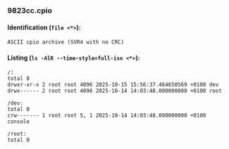 ### 9823cc.cpio
#### Identification (`file <*>`):
```
ASCII cpio archive (SVR4 with no CRC)
```
#### Listing (`ls -AlR --time-style=full-iso <*>`):
```
/:
total 8
drwxr-xr-x 2 root root 4096 2025-10-15 15:56:37.464650569 +0100 dev
drwx------ 2 root root 4096 2025-10-14 14:03:48.000000000 +0100 root

/dev:
total 0
crw------- 1 root root 5, 1 2025-10-14 14:03:48.000000000 +0100 console

/root:
total 0
```

